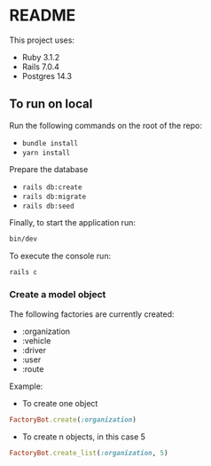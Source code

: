 # README

This project uses:
* Ruby 3.1.2
* Rails 7.0.4
* Postgres 14.3

To run on local
-----
Run the following commands on the root of the repo:
* `bundle install`
* `yarn install`

Prepare the database
* `rails db:create`
* `rails db:migrate`
* `rails db:seed`

Finally, to start the application run:
```bash
bin/dev
```

To execute the console run:
```bash
rails c
```

### Create a model object
The following factories are currently created:
* :organization
* :vehicle
* :driver
* :user
* :route

Example:
* To create one object
```ruby
FactoryBot.create(:organization)
```
* To create n objects, in this case 5
```ruby
FactoryBot.create_list(:organization, 5)
```
